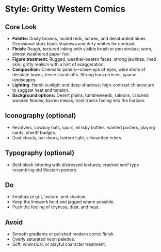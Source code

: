 # Style: Gritty Western Comics

## Core Look
- **Palette:** Dusty browns, muted reds, ochres, and desaturated blues. Occasional stark black shadows and dirty whites for contrast.
- **Finish:** Rough, textured inking with visible brush or pen strokes; worn, almost weathered paper feel.
- **Figure treatment:** Rugged, weather-beaten faces; strong jawlines; lined skin; gritty realism with a hint of exaggeration.
- **Composition:** Cinematic panels—close-ups of eyes, wide shots of desolate towns, tense stand-offs. Strong horizon lines, sparse landscapes.
- **Lighting:** Harsh sunlight and deep shadows; high-contrast chiaroscuro to suggest heat and tension.
- **Background options:** Desert plains, tumbleweeds, saloons, cracked wooden fences, barren mesas, train tracks fading into the horizon.

## Iconography (optional)
- Revolvers, cowboy hats, spurs, whisky bottles, wanted posters, playing cards, sheriff badges.
- Dust clouds, bar doors, lantern light, silhouetted riders.

## Typography (optional)
- Bold block lettering with distressed textures; cracked serif type resembling old Western posters.

## Do
- Emphasize grit, texture, and shadow.
- Keep the linework bold and jagged where possible.
- Push the feeling of dryness, dust, and heat.

## Avoid
- Smooth gradients or polished modern comic finish.
- Overly saturated neon palettes.
- Soft, whimsical, or playful character treatment.
